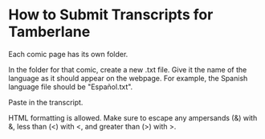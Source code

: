 # How to Submit Transcripts for Tamberlane

Each comic page has its own folder.

In the folder for that comic, create a new .txt file. Give it the name of the language as it should appear on the webpage. For example, the Spanish language file should be "Español.txt".

Paste in the transcript.

HTML formatting is allowed. Make sure to escape any ampersands (&) with &amp;, less than (<) with &lt;, and greater than (>) with &gt;.